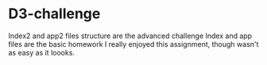 # D3-challenge
Index2 and app2 files structure are the advanced challenge
Index and app files are the basic homework
I really enjoyed this assignment, though wasn't as easy as it loooks.
